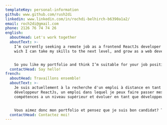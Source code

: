 ```yaml
---
templateKey: personal-information
github: www.github.com/rush2di
linkedin: www.linkedin.com/in/rochdi-belhirch-b6390a1a2/
email: roch2di@gmail.com
phone: 2126 76 74 74 26
english:
  aboutHead: Let's work together
  aboutText: >-
    I’m currently seeking a remote job as a frontend ReactJs developer a job in
    wich I can take my skills to the next level, and grow as a web developer.


    So you like my portfolio and think I’m suitable for your job position? Let’s work togheter! 
  contactHead: Say hello!
french:
  aboutHead: Travaillons ensemble!
  aboutText: >-
    Je suis actuellement à la recherche d'un emploi à distance en tant que
    développeur ReactJs, un emploi dans lequel je peux faire passer mes
    compétences a un niveau supérieur et évoluer en tant que développeur Web.


    Vous aimez donc mon portfolio et pensez que je suis bon candidat? Travaillons ensemble!
  contactHead: Contactez moi!
---
```

